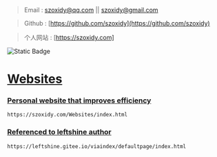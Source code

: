 > Email : [szoxidy@qq.com](https://mail.qq.com/) || [szoxidy@gmail.com](https://mail.google.com/)

> Github : [https://github.com/szoxidy](https://github.com/szoxidy)

> 个人网站 : [https://szoxidy.com]

![Static Badge](https://img.shields.io/badge/:badgeContent)

# [Websites](#)
### [Personal website that improves efficiency](https://szoxidy.com/Websites/index.html)
    https://szoxidy.com/Websites/index.html
### [Referenced to leftshine author](https://gitee.com/leftshine)
    https://leftshine.gitee.io/viaindex/defaultpage/index.html
